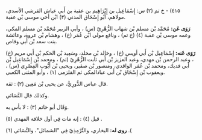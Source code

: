 ٤١٥) - خ تم (٢) س: إِسْمَاعِيل بن إِبْرَاهِيم بن عقبة بن أَبي عياش القرشي الأسدي، مولاهم، أَبُو إِسْحَاق المدني (٣) ابْن أخي موسى بْن عقبة.

**رَوَى عَن:** مُحَمَّد بْن مسلم بْن شهاب الزُّهْرِيّ (س) ، وأبي الزبير مُحَمَّد بْن مسلم المكي، وعمه موسى بْن عقبة (٤) (خ تم) ، ونافع مولى ابْن عُمَر (خ) ، وهشام بْن عروة، وعائشة بنت سعد بْن أَبي وقاص.

**رَوَى عَنه:** إِسْمَاعِيل بْن أَبي أويس (خ) ، وخالد بْن مخلد، وسَعِيد بْن الحكم بْن أَبي مريم (خ) ، وعبد الرحمن بْن مهدي، وعبد العزيز بْن أَبي ثابت الزُّهْرِيّ (تم) ، ومحمد بْن إِسْمَاعِيل بْن أَبي فديك، ومحمد بْن عُمَر الواقدي، ومنصور بْن صقير، ويحيى بْن أَيُّوب المِصْرِي (س) ، ويعقوب بْن إِسْحَاق بْن أَبي عبادالمكي ثم القلزمي (١) ، وأبو المثنى الكعبي.

قال عباس الدُّورِيُّ، عن يحيى بْن مَعِين (٢) : ثقة.

وكذلك قال النَّسَائي.

وَقَال أبو حاتم (٣) : لا بأس به.

قيل (٤) : إنه مات فِي أول خلافة المهدي (٥) .

**روى له:** البخاري، والتِّرْمِذِيّ فِي "الشمائل"، والنَّسَائي (٦) .(